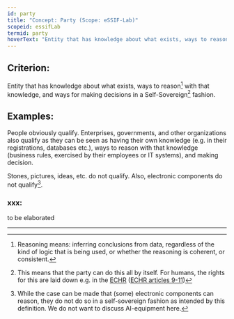 ```yaml
---
id: party
title: "Concept: Party (Scope: eSSIF-Lab)"
scopeid: essifLab
termid: party
hoverText: "Entity that has knowledge about what exists, ways to reason with that knowledge, and ways for making decisions in a Self-Sovereign fashion."
---
```


## Criterion:
Entity that has knowledge about what exists, ways to reason[^1] with that knowledge, and ways for making decisions in a Self-Sovereign[^2] fashion.

## Examples:
People obviously qualify. Enterprises, governments, and other organizations also qualify as they can be seen as having their own knowledge (e.g. in their registrations, databases etc.), ways to reason with that knowledge (business rules, exercised by their employees or IT systems), and making decision. 

Stones, pictures, ideas, etc. do not qualify. Also, electronic components do not qualify[^3].

### xxx:
to be elaborated

---
[^1]: Reasoning means: inferring conclusions from data, regardless of the kind of logic that is being used, or whether the reasoning is coherent, or consistent.

[^2]: This means that the party can do this all by itself. For humans, the rights for this are laid down e.g. in the [ECHR](https://www.echr.coe.int "European Convention of Human Rights") ([ECHR articles 9-11](https://www.echr.coe.int/Documents/Convention_ENG.pdf))

[^3]: While the case can be made that (some) electronic components can reason, they do not do so in a self-sovereign fashion as intended by this definition. We do not want to discuss AI-equipment here.